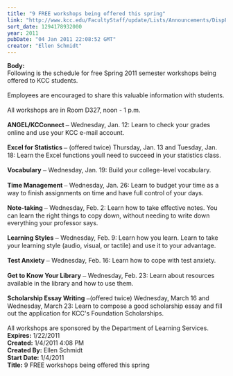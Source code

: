 ```yaml
---
title: "9 FREE workshops being offered this spring"
link: "http://www.kcc.edu/FacultyStaff/update/Lists/Announcements/DispForm.aspx?ID=57"
sort_date: 1294178932000
year: 2011
pubDate: "04 Jan 2011 22:08:52 GMT"
creator: "Ellen Schmidt"
---
```


<div><b>Body:</b> <div class=ExternalClassB7BBD8B7A2444A37909D66512E9399B1>
<div>Following is the schedule for free Spring 2011 semester workshops being offered to KCC students. </div>
<div> </div>
<div>Employees are encouraged to share this valuable information with students.</div>
<div> </div>
<div>All workshops are in Room D327, noon - 1 p.m.</div>
<div> </div>
<div><strong>ANGEL/KCConnect </strong><span style="font-size:12pt;font-family:'Times New Roman','serif'">–</span> Wednesday, Jan. 12: Learn to check your grades online and use your KCC e-mail account. </div>
<div> </div>
<div><strong>Excel for Statistics </strong><span style="font-size:12pt;font-family:'Times New Roman','serif'">– </span>(offered twice) Thursday, Jan. 13 and Tuesday, Jan. 18: Learn the Excel functions youll need to succeed in your statistics class.</div>
<div> </div>
<div><strong>Vocabulary</strong> <span style="font-size:12pt;font-family:'Times New Roman','serif'">– </span>Wednesday, Jan. 19: Build your college-level vocabulary.</div>
<div> </div>
<div><strong>Time Management </strong><span style="font-size:12pt;font-family:'Times New Roman','serif'">– </span>Wednesday, Jan. 26: Learn to budget your time as a way to finish assignments on time and have full control of your days.</div>
<div> </div>
<div><strong>Note-taking </strong><span style="font-size:12pt;font-family:'Times New Roman','serif'">– </span>Wednesday, Feb. 2: Learn how to take effective notes. You can learn the right things to copy down, without needing to write down everything your professor says. </div>
<div> </div>
<div><strong>Learning Styles</strong> <span style="font-size:12pt;font-family:'Times New Roman','serif'">– </span>Wednesday, Feb. 9: Learn how you learn. Learn to take your learning style (audio, visual, or tactile) and use it to your advantage. </div>
<div> </div>
<div><strong>Test Anxiety</strong> <span style="font-size:12pt;font-family:'Times New Roman','serif'">– </span>Wednesday, Feb. 16: Learn how to cope with test anxiety. </div>
<div> </div>
<div><strong>Get to Know Your Library</strong> <span style="font-size:12pt;font-family:'Times New Roman','serif'">–</span> Wednesday, Feb. 23: Learn about resources available in the library and how to use them. </div>
<div> </div>
<div><strong>Scholarship Essay Writing</strong> <span style="font-size:12pt;font-family:'Times New Roman','serif'">–</span>(offered twice) Wednesday, March 16 and Wednesday, March 23: Learn to compose a good scholarship essay and fill out the application for KCC's Foundation Scholarships. </div>
<div> </div>
<div>All workshops are sponsored by the Department of Learning Services.<br></div></div></div>
<div><b>Expires:</b> 1/22/2011</div>
<div><b>Created:</b> 1/4/2011 4:08 PM</div>
<div><b>Created By:</b> Ellen Schmidt</div>
<div><b>Start Date:</b> 1/4/2011</div>
<div><b>Title:</b> 9 FREE workshops being offered this spring</div>
